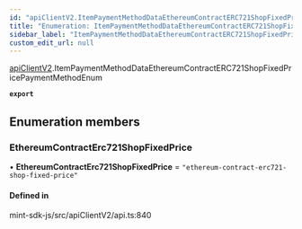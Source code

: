 ```yaml
---
id: "apiClientV2.ItemPaymentMethodDataEthereumContractERC721ShopFixedPricePaymentMethodEnum"
title: "Enumeration: ItemPaymentMethodDataEthereumContractERC721ShopFixedPricePaymentMethodEnum"
sidebar_label: "ItemPaymentMethodDataEthereumContractERC721ShopFixedPricePaymentMethodEnum"
custom_edit_url: null
---
```


[apiClientV2](../modules/apiClientV2).ItemPaymentMethodDataEthereumContractERC721ShopFixedPricePaymentMethodEnum

**`export`**

## Enumeration members

### EthereumContractErc721ShopFixedPrice

• **EthereumContractErc721ShopFixedPrice** = `"ethereum-contract-erc721-shop-fixed-price"`

#### Defined in

mint-sdk-js/src/apiClientV2/api.ts:840

